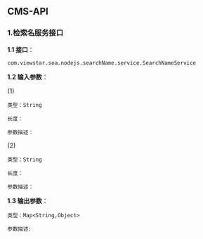 ## CMS-API ##

### 1.检索名服务接口 ###

**1.1 接口**：
	
	com.viewstar.soa.nodejs.searchName.service.SearchNameService

**1.2 输入参数**：

(1)
		
	类型：String
		
	长度：

	参数描述：

(2)
	
	类型：String
		
	长度：

	参数描述：


**1.3 输出参数**：

	类型：Map<String,Object>

	参数描述:
